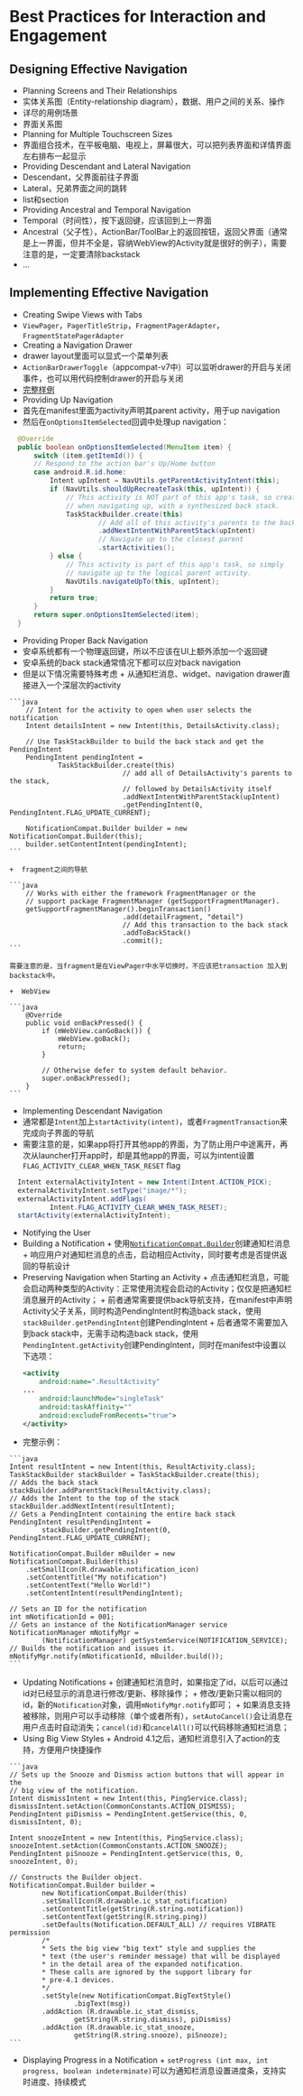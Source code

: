 # Best Practices for Interaction and Engagement

## Designing Effective Navigation
+  Planning Screens and Their Relationships
  +  实体关系图（Entity-relationship diagram），数据、用户之间的关系、操作
  +  详尽的用例场景
  +  界面关系图
+  Planning for Multiple Touchscreen Sizes
  +  界面组合技术，在平板电脑、电视上，屏幕很大，可以把列表界面和详情界面左右排布一起显示
+  Providing Descendant and Lateral Navigation
  +  Descendant，父界面前往子界面
  +  Lateral，兄弟界面之间的跳转
  +  list和section
+  Providing Ancestral and Temporal Navigation
  +  Temporal（时间性），按下返回键，应该回到上一界面
  +  Ancestral（父子性），ActionBar/ToolBar上的返回按钮，返回父界面（通常是上一界面，但并不全是，容纳WebView的Activity就是很好的例子），需要注意的是，一定要清除backstack
+  ...

## Implementing Effective Navigation
+  Creating Swipe Views with Tabs
  +  `ViewPager`，`PagerTitleStrip`，`FragmentPagerAdapter`，`FragmentStatePagerAdapter`
+  Creating a Navigation Drawer
  +  drawer layout里面可以显式一个菜单列表
  +  `ActionBarDrawerToggle`（appcompat-v7中）可以监听drawer的开启与关闭事件，也可以用代码控制drawer的开启与关闭
  +  [完整样例](http://developer.android.com/intl/zh-cn/training/implementing-navigation/nav-drawer.html)
+  Providing Up Navigation
  +  首先在manifest里面为activity声明其parent activity，用于up navigation
  +  然后在`onOptionsItemSelected`回调中处理up navigation：
  
  ```java
    @Override
    public boolean onOptionsItemSelected(MenuItem item) {
        switch (item.getItemId()) {
        // Respond to the action bar's Up/Home button
        case android.R.id.home:
            Intent upIntent = NavUtils.getParentActivityIntent(this);
            if (NavUtils.shouldUpRecreateTask(this, upIntent)) {
                // This activity is NOT part of this app's task, so create a new task
                // when navigating up, with a synthesized back stack.
                TaskStackBuilder.create(this)
                        // Add all of this activity's parents to the back stack
                        .addNextIntentWithParentStack(upIntent)
                        // Navigate up to the closest parent
                        .startActivities();
            } else {
                // This activity is part of this app's task, so simply
                // navigate up to the logical parent activity.
                NavUtils.navigateUpTo(this, upIntent);
            }
            return true;
        }
        return super.onOptionsItemSelected(item);
    }
  ```

+  Providing Proper Back Navigation
  +  安卓系统都有一个物理返回键，所以不应该在UI上额外添加一个返回键
  +  安卓系统的back stack通常情况下都可以应对back navigation
  +  但是以下情况需要特殊考虑
    +  从通知栏消息、widget、navigation drawer直接进入一个深层次的activity
    
    ```java
        // Intent for the activity to open when user selects the notification
        Intent detailsIntent = new Intent(this, DetailsActivity.class);

        // Use TaskStackBuilder to build the back stack and get the PendingIntent
        PendingIntent pendingIntent =
                TaskStackBuilder.create(this)
                                // add all of DetailsActivity's parents to the stack,
                                // followed by DetailsActivity itself
                                .addNextIntentWithParentStack(upIntent)
                                .getPendingIntent(0, PendingIntent.FLAG_UPDATE_CURRENT);

        NotificationCompat.Builder builder = new NotificationCompat.Builder(this);
        builder.setContentIntent(pendingIntent);
    ```
    
    +  fragment之间的导航
    
    ```java
        // Works with either the framework FragmentManager or the
        // support package FragmentManager (getSupportFragmentManager).
        getSupportFragmentManager().beginTransaction()
                                .add(detailFragment, "detail")
                                // Add this transaction to the back stack
                                .addToBackStack()
                                .commit();
    ```
    
    需要注意的是，当fragment是在ViewPager中水平切换时，不应该把transaction 加入到 backstack中。
    
    +  WebView
    
    ```java
        @Override
        public void onBackPressed() {
            if (mWebView.canGoBack()) {
                mWebView.goBack();
                return;
            }

            // Otherwise defer to system default behavior.
            super.onBackPressed();
        }
    ```

+  Implementing Descendant Navigation
  +  通常都是`Intent`加上`startActivity(intent)`，或者`FragmentTransaction`来完成向子界面的导航
  +  需要注意的是，如果app将打开其他app的界面，为了防止用户中途离开，再次从launcher打开app时，却是其他app的界面，可以为intent设置`FLAG_ACTIVITY_CLEAR_WHEN_TASK_RESET` flag
  
  ```java
    Intent externalActivityIntent = new Intent(Intent.ACTION_PICK);
    externalActivityIntent.setType("image/*");
    externalActivityIntent.addFlags(
            Intent.FLAG_ACTIVITY_CLEAR_WHEN_TASK_RESET);
    startActivity(externalActivityIntent);
  ```

+  Notifying the User
  +  Building a Notification
    +  使用[`NotificationCompat.Builder`](http://developer.android.com/reference/android/support/v4/app/NotificationCompat.Builder.html)创建通知栏消息
    +  响应用户对通知栏消息的点击，启动相应Activity，同时要考虑是否提供返回的导航设计
  +  Preserving Navigation when Starting an Activity
    +  点击通知栏消息，可能会启动两种类型的Activity：正常使用流程会启动的Activity；仅仅是把通知栏消息展开的Activity；
    +  前者通常需要提供back导航支持，在manifest中声明Activity父子关系，同时构造PendingIntent时构造back stack，使用`stackBuilder.getPendingIntent`创建PendingIntent
    +  后者通常不需要加入到back stack中，无需手动构造back stack，使用`PendingIntent.getActivity`创建PendingIntent，同时在manifest中设置以下选项：
        ```xml
        <activity
            android:name=".ResultActivity"
        ...
            android:launchMode="singleTask"
            android:taskAffinity=""
            android:excludeFromRecents="true">
        </activity>
        ```
  +  完整示例：
    
    ```java 
    Intent resultIntent = new Intent(this, ResultActivity.class);
    TaskStackBuilder stackBuilder = TaskStackBuilder.create(this);
    // Adds the back stack
    stackBuilder.addParentStack(ResultActivity.class);
    // Adds the Intent to the top of the stack
    stackBuilder.addNextIntent(resultIntent);
    // Gets a PendingIntent containing the entire back stack
    PendingIntent resultPendingIntent =
            stackBuilder.getPendingIntent(0, PendingIntent.FLAG_UPDATE_CURRENT);
            
    NotificationCompat.Builder mBuilder = new NotificationCompat.Builder(this)
        .setSmallIcon(R.drawable.notification_icon)
        .setContentTitle("My notification")
        .setContentText("Hello World!")
        .setContentIntent(resultPendingIntent);

    // Sets an ID for the notification
    int mNotificationId = 001;
    // Gets an instance of the NotificationManager service
    NotificationManager mNotifyMgr = 
            (NotificationManager) getSystemService(NOTIFICATION_SERVICE);
    // Builds the notification and issues it.
    mNotifyMgr.notify(mNotificationId, mBuilder.build());
    ```
    
  +  Updating Notifications
    +  创建通知栏消息时，如果指定了id，以后可以通过id对已经显示的消息进行修改/更新、移除操作；
    +  修改/更新只需以相同的id，新的`Notification`对象，调用`mNotifyMgr.notify`即可；
    +  如果消息支持被移除，则用户可以手动移除（单个或者所有），`setAutoCancel()`会让消息在用户点击时自动消失；`cancel(id)`和`cancelAll()`可以代码移除通知栏消息；
  +  Using Big View Styles
    +  Android 4.1之后，通知栏消息引入了action的支持，方便用户快捷操作
    
    ```java
    // Sets up the Snooze and Dismiss action buttons that will appear in the
    // big view of the notification.
    Intent dismissIntent = new Intent(this, PingService.class);
    dismissIntent.setAction(CommonConstants.ACTION_DISMISS);
    PendingIntent piDismiss = PendingIntent.getService(this, 0, dismissIntent, 0);

    Intent snoozeIntent = new Intent(this, PingService.class);
    snoozeIntent.setAction(CommonConstants.ACTION_SNOOZE);
    PendingIntent piSnooze = PendingIntent.getService(this, 0, snoozeIntent, 0);

    // Constructs the Builder object.
    NotificationCompat.Builder builder =
            new NotificationCompat.Builder(this)
            .setSmallIcon(R.drawable.ic_stat_notification)
            .setContentTitle(getString(R.string.notification))
            .setContentText(getString(R.string.ping))
            .setDefaults(Notification.DEFAULT_ALL) // requires VIBRATE permission
            /*
            * Sets the big view "big text" style and supplies the
            * text (the user's reminder message) that will be displayed
            * in the detail area of the expanded notification.
            * These calls are ignored by the support library for
            * pre-4.1 devices.
            */
            .setStyle(new NotificationCompat.BigTextStyle()
                    .bigText(msg))
            .addAction (R.drawable.ic_stat_dismiss,
                    getString(R.string.dismiss), piDismiss)
            .addAction (R.drawable.ic_stat_snooze,
                    getString(R.string.snooze), piSnooze);
    ```

  +  Displaying Progress in a Notification
    +  `setProgress (int max, int progress, boolean indeterminate)`可以为通知栏消息设置进度条，支持实时进度、持续模式